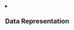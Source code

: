 <details>
<summary> <h2>Data Representation</h2></summary>
    
- <a href="https://github.com/Mubeen-Ahmad/C/blob/main/1_numeric.ipynb">Numeric Data Representation</a><br>

- <a href="https://github.com/Mubeen-Ahmad/C/blob/main/2_categorical_text.ipynb"> Categorical Data Representation</a><br>
    
- <a href="https://github.com/Mubeen-Ahmad/C/blob/main/3_image_audio.ipynb"> Image and Audio Data Representation</a><br>
    
</details>